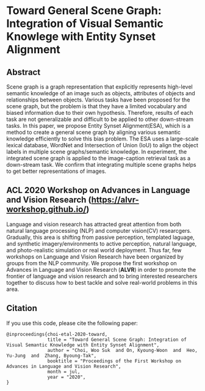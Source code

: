 # Toward General Scene Graph: Integration of Visual Semantic Knowlege with Entity Synset Alignment

## Abstract

Scene graph is a graph representation that explicitly represents high-level semantic knowledge of an image such as objects, attributes of objects and relationships between objects. Various tasks have been proposed for the scene graph, but the problem is that they have a limited vocabulary and biased information due to their own hypothesis. Therefore, results of each task are not generalizable and difficult to be applied to other down-stream tasks. In this paper, we propose Entity Synset Alignment(ESA), which is a method to create a general scene graph by aligning various semantic knowledge efficiently to solve this bias problem. 
The ESA uses a large-scale lexical database, WordNet and Intersection of Union (IoU) to align the object labels in multiple scene graphs/semantic knowledge. In experiment, the integrated scene graph is applied to the image-caption retrieval task as a down-stream task. We confirm that integrating multiple scene graphs helps to get better representations of images.

## ACL 2020 Workshop on Advances in Language and Vision Research (https://alvr-workshop.github.io/)

Language and vision research has attracted great attention from both natural language processing (NLP) and computer vision(CV) researcgers. Gradually, this area is shifting from passive perception, templated laguage, and synthetic imagery/environments to active perception, natural language, and photo-realistic simulation or real world deployment. Thus far, few workshops on Language and Vision Research have been organized by groups from the NLP community. We propose the first workshop on Advances in Language and Vision Research (**ALVR**) in order to promote the frontier of language and vision research and to bring interested researchers together to discuss how to best tackle and solve real-world problems in this area.

## Citation
If you use this code, please cite the following paper:
```
@inproceedings{choi-etal-2020-toward,
               title = "Toward General Scene Graph: Integration of Visual Semantic Knowledge with Entity Synset Alignment",
               author = "Choi, Woo Suk  and On, Kyoung-Woon  and  Heo, Yu-Jung  and  Zhang, Byoung-Tak",
               booktitle = "Proceedings of the First Workshop on Advances in Language and Vision Research",
               month = jul,
               year = "2020",
}
```

